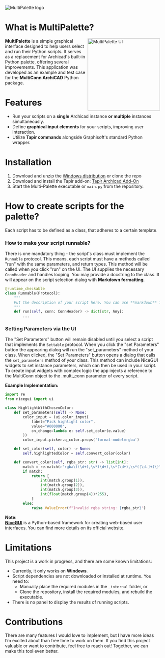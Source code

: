
![MultiPalette logo](https://github.com/user-attachments/assets/9905f9ba-3f4d-4ca7-9385-69deb051fb36)

# What is MultiPalette?

<img img align="right" width="235" src="https://github.com/user-attachments/assets/b3b584ad-31d7-4a60-bf61-f7fce373b1a4" alt="MultiPalette UI" />

**MultiPalette** is a simple graphical interface designed to help users select and run their Python scripts. It serves as a replacement for Archicad's built-in Python palette, offering several improvements. This application was developed as an example and test case for the **MultiConn ArchiCAD** Python package.
        
# Features
- Run your scripts on a **single** Archicad instance **or multiple** instances simultaneously.  
- Define **graphical input elements** for your scripts, improving user interaction.  
- Utilize **Tapir commands** alongside Graphisoft's standard Python wrapper.  

# Installation
1. Download and unzip the [Windows distribution](https://github.com/SzamosiMate/multiconn_archicad/releases/latest/download/Multi-palette-win.zip
) or clone the repo
2. Download and install the Tapir add-on: [Tapir Archicad Add-On](https://github.com/ENZYME-APD/tapir-archicad-automation?tab=readme-ov-file)
3. Start the Multi-Palette executable or `main.py` from the repository.



# How to create scripts for the palette?
Each script has to be defined as a class, that adheres to a certain template. 

### How to make your script runnable?
There is one mandatory thing - the script's class must implement the `Runnable` protocol. This means, each script must have a methods called "run" with the same parameters, and return types. This method will be called when you click "run" on the UI. The UI supplies the necessary `ConnHeader` and handles looping.  You may provide a docstring to the class. It will appear on the script selection dialog with **Markdown formatting**.

```python
@runtime_checkable
class Runnable(Protocol):
    """
    Put the description of your script here. You can use **markdown** for formatting
    """
    def run(self, conn: ConnHeader) -> dict[str, Any]:
        ...
```

### Setting Parameters via the UI
The "Set Parameters" button will remain disabled until you select a script that implements the `Settable` protocol. When you click the "set Parameters" button the appearing dialog will run the "set_parameters" method of your class. 
When clicked, the "Set Parameters" button opens a dialog that calls the `set_parameters` method of your class. This method can include NiceGUI widgets to set instance parameters, which can then be used in your script.
To create input widgets with complex logic the app injects a reference to the MultiConn object to the .multi_conn parameter of every script.

**Example Implementation:**
```python
import re
from nicegui import ui

class HighlightWithChosenColor:
    def set_parameters(self) -> None:
        color_input = (ui.color_input(
            label="Pick highlight color",
            value="#000000",
            on_change=lambda e: self.set_color(e.value)
        ))
        color_input.picker.q_color.props('format-model=rgba')

    def set_color(self, color) -> None:
        self.highlightedColor = self.convert_color(color)

    def convert_color(self, rgba_str: str) -> list[int]:
        match = re.match(r"rgba\((\d+),\s*(\d+),\s*(\d+),\s*([\d.]+)\)", rgba_str)
        if match:
            return [
                int(match.group(1)),
                int(match.group(2)),
                int(match.group(3)),
                int(float(match.group(4))*255),
            ]
        else:
            raise ValueError(f"Invalid rgba string: {rgba_str}")
```
**Note:**  
[**NiceGUI**](https://nicegui.io/) is a Python-based framework for creating web-based user interfaces. You can find more details on its official website.
# Limitations
This project is a work in progress, and there are some known limitations:  
- Currently, it only works on **Windows**.  
- Script dependencies are not downloaded or installed at runtime. You need to:  
  - Manually place the required modules in the `_internal` folder, or  
  - Clone the repository, install the required modules, and rebuild the executable.  
- There is no panel to display the results of running scripts.

# Contributions
There are many features I would love to implement, but I have more ideas I’m excited about than free time to work on them. If you find this project valuable or want to contribute, feel free to reach out! Together, we can make this tool even better.
